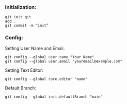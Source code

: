 
### Initialization:

```
git init git
add . 
git commit -m “init”
```

### Config:

Setting User Name and Email:

```
git config --global user.name "Your Name"
git config --global user.email "youremail@example.com"
```

Setting Text Editor:

```
git config --global core.editor "nano"
```

Default Branch:

```
git config --global init.defaultBranch "main"
```



